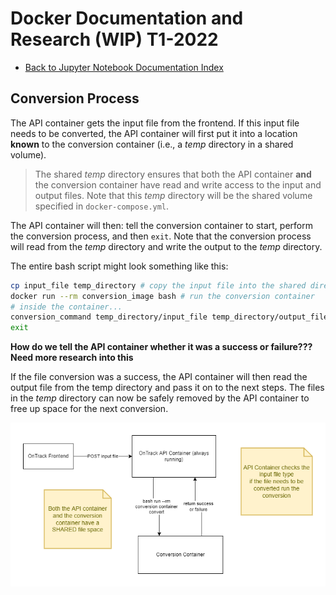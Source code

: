 # Docker Documentation and Research (WIP) T1-2022

- [Back to Jupyter Notebook Documentation Index](./Index.md)

## Conversion Process

The API container gets the input file from the frontend. If this input file needs to be converted, the API container will first put it into a location **known** to the conversion container (i.e., a *temp* directory in a shared volume).

> The shared *temp* directory ensures that both the API container **and** the conversion container have read and write access to the input and output files.
Note that this *temp* directory will be the shared volume specified in `docker-compose.yml`.

The API container will then: tell the conversion container to start, perform the conversion process, and then `exit`. Note that the conversion process will read from the *temp* directory and write the output to the *temp* directory.

The entire bash script might look something like this:

```sh
cp input_file temp_directory # copy the input file into the shared directory 
docker run --rm conversion_image bash # run the conversion container
# inside the container...
conversion_command temp_directory/input_file temp_directory/output_file # convert the input file and write to the output file
exit 
```

**How do we tell the API container whether it was a success or failure??? Need more research into this**

If the file conversion was a success, the API container will then read the output file from the temp directory and pass it on to the next steps.
The files in the *temp* directory can now be safely removed by the API container to free up space for the next conversion.

[<img src="./docker_flow.png" />](./docker_flow.png)
 

